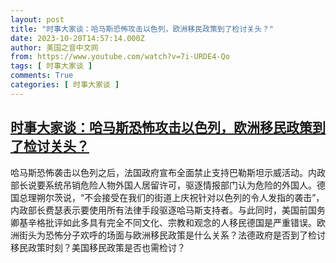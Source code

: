 ```yaml
---
layout: post
title: "时事大家谈：哈马斯恐怖攻击以色列，欧洲移民政策到了检讨关头？"
date: 2023-10-20T14:57:14.000Z
author: 美国之音中文网
from: https://www.youtube.com/watch?v=7i-URDE4-Qo
tags: [ 时事大家谈 ]
comments: True
categories: [ 时事大家谈 ]
---
```

<!--1697813834000-->
[时事大家谈：哈马斯恐怖攻击以色列，欧洲移民政策到了检讨关头？](https://www.youtube.com/watch?v=7i-URDE4-Qo)
------

<div>
哈马斯恐怖袭击以色列之后，法国政府宣布全面禁止支持巴勒斯坦示威活动。内政部长说要系统吊销危险人物外国人居留许可，驱逐情报部门认为危险的外国人。德国总理朔尔茨说，“不会接受在我们的街道上庆祝针对以色列的令人发指的袭击”，内政部长费瑟表示要使用所有法律手段驱逐哈马斯支持者。与此同时，美国前国务卿基辛格批评如此多具有完全不同文化、宗教和观念的人移民德国是严重错误。欧洲街头为恐怖分子欢呼的场面与欧洲移民政策是什么关系？法德政府是否到了检讨移民政策时刻？美国移民政策是否也需检讨？
</div>
